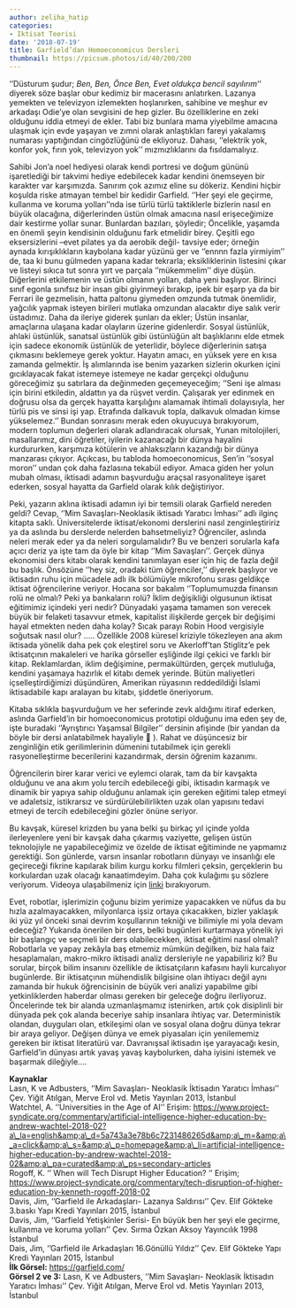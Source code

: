 ```yaml
---
author: zeliha_hatip
categories:
- Iktisat Teorisi
date: '2018-07-19'
title: Garfield’dan Homoeconomicus Dersleri
thumbnail: https://picsum.photos/id/40/200/200
---
```


‘’Düsturum şudur; *Ben, Ben, Önce Ben, Evet oldukça bencil sayılırım*‘’ diyerek söze başlar obur kedimiz bir macerasını anlatırken. Lazanya yemekten ve televizyon izlemekten hoşlanırken, sahibine ve meşhur ev arkadaşı Odie’ye olan sevgisini de hep gizler. Bu özelliklerine en zeki olduğunu iddia etmeyi de ekler. Tabi biz bunlara mama yiyebilme amacına ulaşmak için evde yaşayan ve zımni olarak anlaştıkları fareyi yakalamış numarası yaptığından cingözlüğünü de ekliyoruz. Dahası, ‘’elektrik yok, konfor yok, fırın yok, televizyon yok’’ mızmızlıklarını da fısıldamalıyız.  

Sahibi Jon’a noel hediyesi olarak kendi portresi ve doğum gününü işaretlediği bir takvimi hediye edebilecek kadar kendini önemseyen bir karakter var karşımızda. Sanırım çok azımız eline su dökeriz. Kendini hiçbir koşulda riske atmayan tembel bir kedidir Garfield. ‘’Her şeyi ele geçirme, kullanma ve koruma yolları’’nda ise türlü türlü taktiklerle bizlerin nasıl en büyük olacağına, diğerlerinden üstün olmak amacına nasıl erişeceğimize dair kestirme yollar sunar. Bunlardan bazıları, şöyledir; Öncelikle, yaşamda en önemli şeyin kendisinin olduğunu fark etmelidir birey. Çeşitli ego eksersizlerini –evet pilates ya da aerobik değil- tavsiye eder; örneğin aynada kırışıklıkların kaybolana kadar yüzünü ger ve ‘’ennnn fazla yirmiyim’’ de, taa ki bunu gülmeden yapana kadar tekrarla; eksikliklerinin listesini çıkar ve listeyi sıkıca tut sonra yırt ve parçala ‘’mükemmelim’’ diye düşün. Diğerlerini etkilemenin ve üstün olmanın yolları, daha yeni başlıyor. Birinci sınıf egonla sınıfsız bir insan gibi giyinmeyi bırakıp, ipek bir eşarp ya da bir Ferrari ile gezmelisin, hatta paltonu giymeden omzunda tutmak önemlidir, yağcılık yapmak isteyen birileri mutlaka omzundan alacaktır diye salık verir üstadımız. Daha da ileriye giderek şunları da ekler; Üstün insanlar, amaçlarına ulaşana kadar olayların üzerine gidenlerdir. Sosyal üstünlük, ahlaki üstünlük, sanatsal üstünlük gibi üstünlüğün alt başlıklarını elde etmek için sadece ekonomik üstünlük de yeterlidir, böylece diğerlerinin satışa çıkmasını beklemeye gerek yoktur. Hayatın amacı, en yüksek yere en kısa zamanda gelmektir. İş alımlarında ise benim yazarken sizlerin okurken içini gıcıklayacak fakat istemeye istemeye ne kadar gerçekçi olduğunu göreceğimiz şu satırlara da değinmeden geçemeyeceğim; ‘’Seni işe alması için birini etkiledin, aldattın ya da rüşvet verdin. Çalışarak yer edinmek en doğrusu olsa da gerçek hayatta karşılığını alamamak ihtimali dolayısıyla, her türlü pis ve sinsi işi yap. Etrafında dalkavuk topla, dalkavuk olmadan kimse yükselemez.’’ Bundan sonrasını merak eden okuyucuya bırakıyorum, modern toplumun değerleri olarak adlandıracak olursak, Yunan mitolojileri, masallarımız, dini öğretiler, iyilerin kazanacağı bir dünya hayalini kurdururken, karşımıza kötülerin ve ahlaksızların kazandığı bir dünya manzarası çıkıyor. Açıkcası, bu tabloda homoeconomicus, Sen’in ‘’sosyal moron’’ undan çok daha fazlasına tekabül ediyor. Amaca giden her yolun mubah olması, iktisadi adamın başvurduğu araçsal rasyonaliteye işaret ederken, sosyal hayatta da Garfield olarak kılık değiştiriyor.  

Peki, yazarın aklına iktisadi adamın iyi bir temsili olarak Garfield nereden geldi? Cevap, ‘’Mim Savaşları-Neoklasik iktisadı Yaratıcı İmhası’’ adlı ilginç kitapta saklı. Üniversitelerde iktisat/ekonomi derslerini nasıl zenginleştiririz ya da aslında bu derslerde nelerden bahsetmeliyiz? Öğrenciler, aslında neleri merak eder ya da neleri sorgulamalıdır? Bu ve benzeri sorularla kafa açıcı deriz ya işte tam da öyle bir kitap ‘’Mim Savaşları’’. Gerçek dünya ekonomisi ders kitabı olarak kendini tanımlayan eser için hiç de fazla değil bu başlık. Önsözüne ‘’hey siz, oradaki tüm öğrenciler,’’ diyerek başlıyor ve iktisadın ruhu için mücadele adlı ilk bölümüyle mikrofonu sırası geldikçe iktisat öğrencilerine veriyor. Hocana sor bakalım ‘’Toplumumuzda finansın rolü ne olmalı? Peki ya bankaların rolü? İklim değişikliği olgusunun iktisat eğitimimiz içindeki yeri nedir? Dünyadaki yaşama tamamen son verecek büyük bir felaketi tasavvur etmek, kapitalist ilişkilerde gerçek bir değişimi hayal etmekten neden daha kolay? Sıcak parayı Robin Hood vergisiyle soğutsak nasıl olur? ….. Özellikle 2008 küresel kriziyle tökezleyen ana akım iktisada yönelik daha pek çok eleştirel soru ve Akerloff’tan Stiglitz’e pek iktisatçının makaleleri ve harika görseller eşliğinde ilgi çekici ve farklı bir kitap. Reklamlardan, iklim değişimine, permakültürden, gerçek mutluluğa, kendini yaşamaya hazırlık el kitabı demek yerinde. Bütün maliyetleri içselleştirdiğimizi düşündüren, Amerikan rüyasının reddedildiği İslami iktisadabile kapı aralayan bu kitabı, şiddetle öneriyorum.  

<!-- [![görsel 2-](../../../../../uploads/2018/07/gorsel-2-1-1-2-240x300.jpg)](https://iktisadiyat.com/wp-content/uploads/2018/07/gorsel-2-1-1-2.jpg)   -->

Kitaba sıklıkla başvurduğum ve her seferinde zevk aldığımı itiraf ederken, aslında Garfield’in bir homoeconomicus prototipi olduğunu ima eden şey de, işte buradaki ‘’Ayrıştırıcı Yaşamsal Bilgiler’’ dersinin afişinde (bir yandan da böyle bir dersi anlatabilmek hayaliyle  ). Rahat ve düşüncesiz bir zenginliğin etik gerilimlerinin dümenini tutabilmek için gerekli rasyonelleştirme becerilerini kazandırmak, dersin öğrenim kazanımı.  

<!-- [![görsel-3-](../../../../../uploads/2018/07/gorsel-3-1-1-2-227x300.jpg)](https://iktisadiyat.com/wp-content/uploads/2018/07/gorsel-3-1-1-2.jpg)   -->

Öğrencilerin birer karar verici ve eylemci olarak, tam da bir kavşakta olduğunu ve ana akım yolu tercih edebileceği gibi, iktisadın karmaşık ve dinamik bir yapıya sahip olduğunu anlamak için gereken eğitimi talep etmeyi ve adaletsiz, istikrarsız ve sürdürülebilirlikten uzak olan yapısını tedavi etmeyi de tercih edebileceğini gözler önüne seriyor.  

Bu kavşak, küresel krizden bu yana belki şu birkaç yıl içinde yolda ilerleyenlere yeni bir kavşak daha çıkarmış vaziyette, gelişen üstün teknolojiyle ne yapabileceğimiz ve özelde de iktisat eğitiminde ne yapmamız gerektiği. Son günlerde, varsın insanlar robotların dünyayı ve insanlığı ele geçireceği fikrine kapılarak bilim kurgu korku filmleri çeksin, gerçeklerin bu korkulardan uzak olacağı kanaatimdeyim. Daha çok kulağımı şu sözlere veriyorum. Videoya ulaşabilmeniz için [linki](https://www.youtube.com/watch?v=rHt-5-RyrJk) bırakıyorum.  

Evet, robotlar, işlerimizin çoğunu bizim yerimize yapacakken ve nüfus da bu hızla azalmayacakken, milyonlarca işsiz ortaya çıkacakken, bizler yaklaşık iki yüz yıl önceki sınai devrim koşullarının tekniği ve bilimiyle mi yola devam edeceğiz? Yukarıda önerilen bir ders, belki bugünleri kurtarmaya yönelik iyi bir başlangıç ve seçmeli bir ders olabilecekken, iktisat eğitimi nasıl olmalı? Robotlarla ve yapay zekâyla baş etmemiz mümkün değilken, biz hala faiz hesaplamaları, makro-mikro iktisadi analiz dersleriyle ne yapabiliriz ki? Bu sorular, birçok bilim insanını özellikle de iktisatçıların kafasını hayli kurcalıyor bugünlerde. Bir iktisatçının mühendislik bilgisine olan ihtiyacı değil aynı zamanda bir hukuk öğrencisinin de büyük veri analizi yapabilme gibi yetkinliklerden haberdar olması gereken bir geleceğe doğru ilerliyoruz. Öncelerinde tek bir alanda uzmanlaşmamız istenirken, artık çok disiplinli bir dünyada pek çok alanda beceriye sahip insanlara ihtiyaç var. Deterministik olandan, duyguları olan, etkileşimi olan ve sosyal olana doğru dünya tekrar bir araya geliyor. Değişen dünya ve emek piyasaları için yenilememiz gereken bir iktisat literatürü var. Davranışsal iktisadın işe yarayacağı kesin, Garfield’in dünyası artık yavaş yavaş kaybolurken, daha iyisini istemek ve başarmak dileğiyle….  

**Kaynaklar**  
Lasn, K ve Adbusters, ‘’Mim Savaşları- Neoklasik İktisadın Yaratıcı İmhası’’ Çev. Yiğit Atılgan, Merve Erol vd. Metis Yayınları 2013, İstanbul  
Watchtel, A. ‘’Universities in the Age of AI’’ Erişim: https://www.project-syndicate.org/commentary/artificial-intelligence-higher-education-by-andrew-wachtel-2018-02?a\_la=english&amp;a\_d=5a743a3e78b6c7231486265d&amp;a\_m=&amp;a\_a=click&amp;a\_s=&amp;a\_p=homepage&amp;a\_li=artificial-intelligence-higher-education-by-andrew-wachtel-2018-02&amp;a\_pa=curated&amp;a\_ps=secondary-articles  
Rogoff, K. ‘’ When will Tech Disrupt Higher Education? ‘’ Erişim; https://www.project-syndicate.org/commentary/tech-disruption-of-higher-education-by-kenneth-rogoff-2018-02  
Davis, Jim, ‘’Garfield ile Arkadaşları- Lazanya Saldırısı’’ Çev. Elif Gökteke 3.baskı Yapı Kredi Yayınları 2015, İstanbul  
Davis, Jim, ‘’Garfield Yetişkinler Serisi- En büyük ben her şeyi ele geçirme, kullanma ve koruma yolları’’ Çev. Sırma Özkan Aksoy Yayıncılık 1998 İstanbul  
Dais, Jim, ‘’Garfield ile Arkadaşları 16.Gönüllü Yıldız’’ Çev. Elif Gökteke Yapı Kredi Yayınları 2015, İstanbul  
**İlk Görsel:** https://garfield.com/  
**Görsel 2 ve 3:** Lasn, K ve Adbusters, ‘’Mim Savaşları- Neoklasik İktisadın Yaratıcı İmhası’’ Çev. Yiğit Atılgan, Merve Erol vd. Metis Yayınları 2013, İstanbul